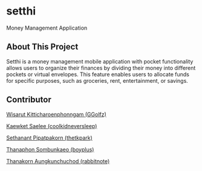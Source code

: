 # setthi

Money Management Application

## About This Project

Setthi is a money management mobile application with pocket functionality allows users to organize their finances by dividing their money into different pockets or virtual envelopes. This feature enables users to allocate funds for specific purposes, such as groceries, rent, entertainment, or savings.

## Contributor

<a href="https://github.com/GGolfz">Wisarut Kitticharoenphonngam (GGolfz)</a>

<a href="https://github.com/coolkidneversleep">Kaewket Saelee (coolkidneversleep)</a>

<a href="https://github.com/thetkpark">Sethanant Pipatpakorn (thetkpark)</a>

<a href="https://github.com/boyplus">Thanaphon Sombunkaeo (boyplus)</a>

<a href="https://github.com/rabbitnote">Thanakorn Aungkunchuchod (rabbitnote)</a>

